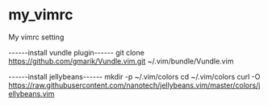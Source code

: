 # my_vimrc
My vimrc setting

------install vundle plugin------
git clone https://github.com/gmarik/Vundle.vim.git ~/.vim/bundle/Vundle.vim

------install jellybeans------
mkdir -p ~/.vim/colors
cd ~/.vim/colors
curl -O https://raw.githubusercontent.com/nanotech/jellybeans.vim/master/colors/jellybeans.vim
